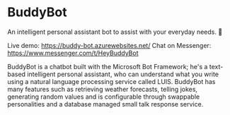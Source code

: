 # BuddyBot
An intelligent personal assistant bot to assist with your everyday needs. 🤖

Live demo: https://buddy-bot.azurewebsites.net/
Chat on Messenger: https://www.messenger.com/t/HeyBuddyBot

BuddyBot is a chatbot built with the Microsoft Bot Framework; he's a text-based intelligent personal assistant, who can understand what you write using a natural language processing service called LUIS. BuddyBot has many features such as retrieving weather forecasts, telling jokes, generating random values and is configurable through swappable personalities and a database managed small talk response service.
